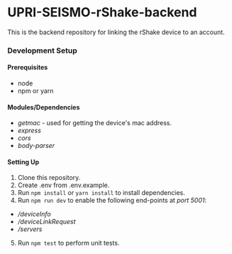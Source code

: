 # UPRI-SEISMO-rShake-backend
This is the backend repository for linking the rShake device to an account.

### Development Setup
#### Prerequisites
* node
* npm or yarn

#### Modules/Dependencies
* *getmac*          - used for getting the device's mac address.
* *express*         
* *cors*              
* *body-parser*     

#### Setting Up
1. Clone this repository.
2. Create .env from .env.example.
3. Run `npm install` or `yarn install` to install dependencies.
4. Run `npm run dev` to enable the following end-points at *port 5001*:
* */deviceInfo*         
* */deviceLinkRequest*  
* */servers*            
5. Run `npm test` to perform unit tests.